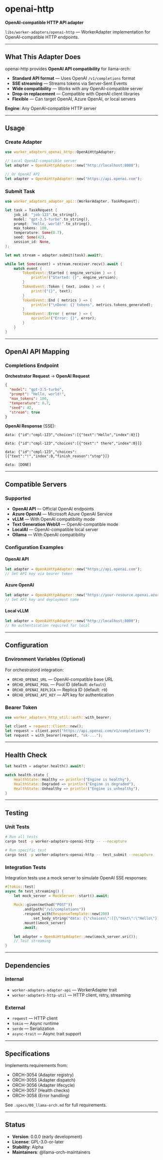 # openai-http

**OpenAI-compatible HTTP API adapter**

`libs/worker-adapters/openai-http` — WorkerAdapter implementation for OpenAI-compatible HTTP endpoints.

---

## What This Adapter Does

openai-http provides **OpenAI API compatibility** for llama-orch:

- **Standard API format** — Uses OpenAI `/v1/completions` format
- **SSE streaming** — Streams tokens via Server-Sent Events
- **Wide compatibility** — Works with any OpenAI-compatible server
- **Drop-in replacement** — Compatible with OpenAI client libraries
- **Flexible** — Can target OpenAI, Azure OpenAI, or local servers

**Engine**: Any OpenAI-compatible HTTP server

---

## Usage

### Create Adapter

```rust
use worker_adapters_openai_http::OpenAiHttpAdapter;

// Local OpenAI-compatible server
let adapter = OpenAiHttpAdapter::new("http://localhost:8000");

// Or OpenAI API
let adapter = OpenAiHttpAdapter::new("https://api.openai.com");
```

### Submit Task

```rust
use worker_adapters_adapter_api::{WorkerAdapter, TaskRequest};

let task = TaskRequest {
    job_id: "job-123".to_string(),
    model: "gpt-3.5-turbo".to_string(),
    prompt: "Hello, world!".to_string(),
    max_tokens: 100,
    temperature: Some(0.7),
    seed: Some(42),
    session_id: None,
};

let mut stream = adapter.submit(task).await?;

while let Some(event) = stream.receiver.recv().await {
    match event {
        TokenEvent::Started { engine_version } => {
            println!("Started: {}", engine_version);
        }
        TokenEvent::Token { text, index } => {
            print!("{}", text);
        }
        TokenEvent::End { metrics } => {
            println!("\nDone: {} tokens", metrics.tokens_generated);
        }
        TokenEvent::Error { error } => {
            eprintln!("Error: {}", error);
        }
    }
}
```

---

## OpenAI API Mapping

### Completions Endpoint

**Orchestrator Request** → **OpenAI Request**

```json
{
  "model": "gpt-3.5-turbo",
  "prompt": "Hello, world!",
  "max_tokens": 100,
  "temperature": 0.7,
  "seed": 42,
  "stream": true
}
```

**OpenAI Response** (SSE):

```
data: {"id":"cmpl-123","choices":[{"text":"Hello","index":0}]}

data: {"id":"cmpl-123","choices":[{"text":" there","index":0}]}

data: {"id":"cmpl-123","choices":[{"text":"!","index":0,"finish_reason":"stop"}]}

data: [DONE]
```

---

## Compatible Servers

### Supported

- **OpenAI API** — Official OpenAI endpoints
- **Azure OpenAI** — Microsoft Azure OpenAI Service
- **vLLM** — With OpenAI compatibility mode
- **Text Generation WebUI** — OpenAI-compatible mode
- **LocalAI** — OpenAI-compatible local server
- **Ollama** — With OpenAI compatibility

### Configuration Examples

#### OpenAI API

```rust
let adapter = OpenAiHttpAdapter::new("https://api.openai.com");
// Set API key via bearer token
```

#### Azure OpenAI

```rust
let adapter = OpenAiHttpAdapter::new("https://your-resource.openai.azure.com");
// Set API key and deployment name
```

#### Local vLLM

```rust
let adapter = OpenAiHttpAdapter::new("http://localhost:8000");
// No authentication required for local
```

---

## Configuration

### Environment Variables (Optional)

For orchestratord integration:

- `ORCHD_OPENAI_URL` — OpenAI-compatible base URL
- `ORCHD_OPENAI_POOL` — Pool ID (default: `default`)
- `ORCHD_OPENAI_REPLICA` — Replica ID (default: `r0`)
- `ORCHD_OPENAI_API_KEY` — API key for authentication

### Bearer Token

```rust
use worker_adapters_http_util::auth::with_bearer;

let client = reqwest::Client::new();
let request = client.post("https://api.openai.com/v1/completions");
let request = with_bearer(request, "sk-...");
```

---

## Health Check

```rust
let health = adapter.health().await?;

match health.state {
    HealthState::Healthy => println!("Engine is healthy"),
    HealthState::Degraded => println!("Engine is degraded"),
    HealthState::Unhealthy => println!("Engine is unhealthy"),
}
```

---

## Testing

### Unit Tests

```bash
# Run all tests
cargo test -p worker-adapters-openai-http -- --nocapture

# Run specific test
cargo test -p worker-adapters-openai-http -- test_submit --nocapture
```

### Integration Tests

Integration tests use a mock server to simulate OpenAI SSE responses:

```rust
#[tokio::test]
async fn test_streaming() {
    let mock_server = MockServer::start().await;
    
    Mock::given(method("POST"))
        .and(path("/v1/completions"))
        .respond_with(ResponseTemplate::new(200)
            .set_body_string("data: {\"choices\":[{\"text\":\"Hello\"}]}\n\n"))
        .mount(&mock_server)
        .await;
    
    let adapter = OpenAiHttpAdapter::new(&mock_server.uri());
    // Test streaming
}
```

---

## Dependencies

### Internal

- `worker-adapters-adapter-api` — WorkerAdapter trait
- `worker-adapters-http-util` — HTTP client, retry, streaming

### External

- `reqwest` — HTTP client
- `tokio` — Async runtime
- `serde` — Serialization
- `async-trait` — Async trait support

---

## Specifications

Implements requirements from:
- ORCH-3054 (Adapter registry)
- ORCH-3055 (Adapter dispatch)
- ORCH-3056 (Adapter lifecycle)
- ORCH-3057 (Health checks)
- ORCH-3058 (Error handling)

See `.specs/00_llama-orch.md` for full requirements.

---

## Status

- **Version**: 0.0.0 (early development)
- **License**: GPL-3.0-or-later
- **Stability**: Alpha
- **Maintainers**: @llama-orch-maintainers
